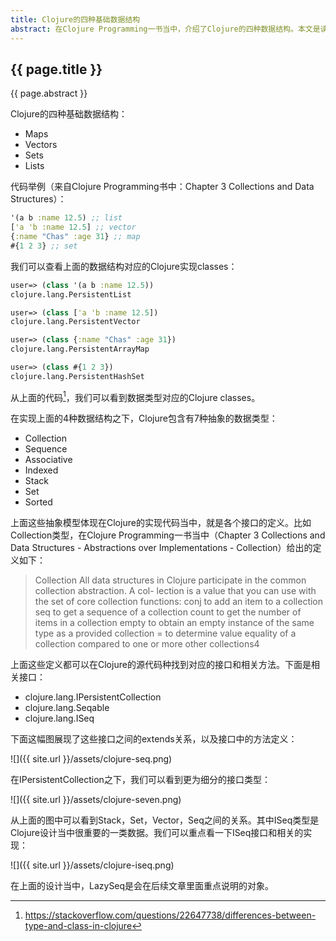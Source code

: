 ```yaml
---
title: Clojure的四种基础数据结构
abstract: 在Clojure Programming一书当中，介绍了Clojure的四种数据结构。本文是读书笔记，附加一些Clojure源代码分析。
---
```


## {{ page.title }}

{{ page.abstract }}

Clojure的四种基础数据结构：

- Maps
- Vectors
- Sets
- Lists

代码举例（来自Clojure Programming书中：Chapter 3 Collections and Data Structures）：

```clojure
'(a b :name 12.5) ;; list
['a 'b :name 12.5] ;; vector
{:name "Chas" :age 31} ;; map
#{1 2 3} ;; set
```

我们可以查看上面的数据结构对应的Clojure实现classes：

```clojure
user=> (class '(a b :name 12.5))
clojure.lang.PersistentList

user=> (class ['a 'b :name 12.5])
clojure.lang.PersistentVector

user=> (class {:name "Chas" :age 31})
clojure.lang.PersistentArrayMap

user=> (class #{1 2 3})
clojure.lang.PersistentHashSet
```

从上面的代码[^1]，我们可以看到数据类型对应的Clojure classes。

[^1]: https://stackoverflow.com/questions/22647738/differences-between-type-and-class-in-clojure

在实现上面的4种数据结构之下，Clojure包含有7种抽象的数据类型：

- Collection
- Sequence
- Associative
- Indexed
- Stack
- Set
- Sorted

上面这些抽象模型体现在Clojure的实现代码当中，就是各个接口的定义。比如Collection类型，在Clojure Programming一书当中（Chapter 3 Collections and Data Structures - Abstractions over Implementations - Collection）给出的定义如下：

> Collection
> All data structures in Clojure participate in the common collection abstraction. A col- lection is a value that you can use with the set of core collection functions:
> conj to add an item to a collection
> seq to get a sequence of a collection
> count to get the number of items in a collection
> empty to obtain an empty instance of the same type as a provided collection
> = to determine value equality of a collection compared to one or more other collections4

上面这些定义都可以在Clojure的源代码种找到对应的接口和相关方法。下面是相关接口：

- clojure.lang.IPersistentCollection
- clojure.lang.Seqable
- clojure.lang.ISeq

下面这幅图展现了这些接口之间的extends关系，以及接口中的方法定义：

![]({{ site.url }}/assets/clojure-seq.png)

在IPersistentCollection之下，我们可以看到更为细分的接口类型：

![]({{ site.url }}/assets/clojure-seven.png)

从上面的图中可以看到Stack，Set，Vector，Seq之间的关系。其中ISeq类型是Clojure设计当中很重要的一类数据。我们可以重点看一下ISeq接口和相关的实现：

![]({{ site.url }}/assets/clojure-iseq.png)

在上面的设计当中，LazySeq是会在后续文章里面重点说明的对象。


